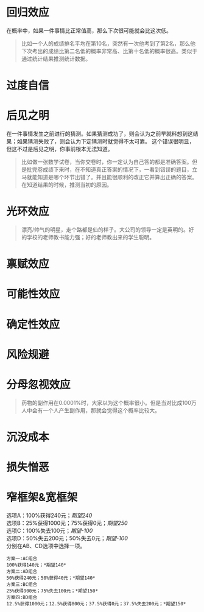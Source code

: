 # 回归效应
在概率中，如果一件事情比正常值高，那么下次很可能就会比这次低。
> 比如一个人的成绩排名平均在第10名，突然有一次他考到了第2名，那么他下次考出的成绩比第二名低的概率非常高、比第十名低的概率很高。类似于通过统计结果推测统计数据。
# 过度自信
# 后见之明
在一件事情发生之前进行的猜测。如果猜测成功了，则会认为之前早就料想到这结果；如果猜测失败了，则会认为下定猜测时就觉得不太可靠。
这个错误很明显，但这不过是后见之明，你事前根本无法知道。
> 比如做一张数学试卷，当你交卷时，你一定认为自己答的都是准确答案。但是批完卷成绩下来时，在不知道真正答案的情况下，一看到错误的题目，立马就能知道是哪个环节出错了。并且能很顺利的改正它并算出正确的答案。
> 在知道结果的时候，推测当初的原因。
# 光环效应
> 漂亮/帅气的明星，走个路都是仙的样子。大公司的领导一定是英明的。好的学校的老师教书能力强；好的老师教出来的学生聪明。
# 禀赋效应
# 可能性效应
# 确定性效应
# 风险规避
# 分母忽视效应
> 药物的副作用在0.0001%时，大家以为这个概率很小。但是当对比成100万人中会有一个人产生副作用，那就会觉得这个概率比较大。
# 沉没成本
>
# 损失憎恶
# 窄框架&宽框架
选项A：100%获得240元；*期望240*  
选项B：25%获得1000元；75%获得0元；*期望250*  
选项C：100%失去100元；*期望-100*  
选项D：50%失去200元；50%失去0元；*期望-100*  
分别在AB、CD选项中选择一项。
```
方案一:AC组合  
100%获得140元；*期望140*  
方案二:AD组合  
50%获得240元；50%获得40元；*期望140*  
方案三:BC组合  
25%获得900元；75%失去100元；*期望150*  
方案四:BD组合  
12.5%获得1000元；12.5%获得800元；37.5%获得0元；37.5%失去200元；*期望150*  
```